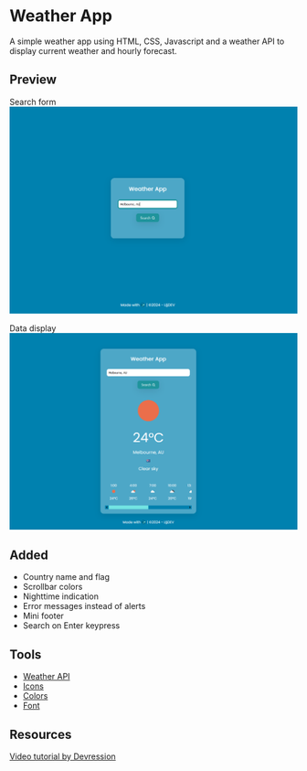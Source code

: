 # Weather App
A simple weather app using HTML, CSS, Javascript and a weather API to display current weather and hourly forecast.

## Preview

Search form
![preview img 1](https://github.com/LSS-commits/simple_weather_app/blob/main/preview1.png)

Data display
![preview img 2](https://github.com/LSS-commits/simple_weather_app/blob/main/preview2.png)

## Added
- Country name and flag
- Scrollbar colors
- Nighttime indication
- Error messages instead of alerts
- Mini footer
- Search on Enter keypress

## Tools
- [Weather API](https://openweathermap.org/)
- [Icons](https://iconscout.com/unicons/explore/line)
- [Colors](https://coolors.co/)
- [Font](https://fonts.google.com/)

## Resources
[Video tutorial by Devression](https://www.youtube.com/watch?v=74IOjtVvExY)